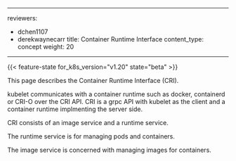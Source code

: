
---
reviewers:
- dchen1107
- derekwaynecarr
title: Container Runtime Interface
content_type: concept
weight: 20
---

<!-- overview -->

{{< feature-state for_k8s_version="v1.20" state="beta" >}}

This page describes the Container Runtime Interface (CRI).

kubelet communicates with a container runtime such as docker, containerd or CRI-O over the CRI
API. CRI is a grpc API with kubelet as the client and a container runtime implmenting the
server side.

CRI consists of an image service and a runtime service.

The runtime service is for managing pods and containers. 

The image service is concerned with managing images for containers.